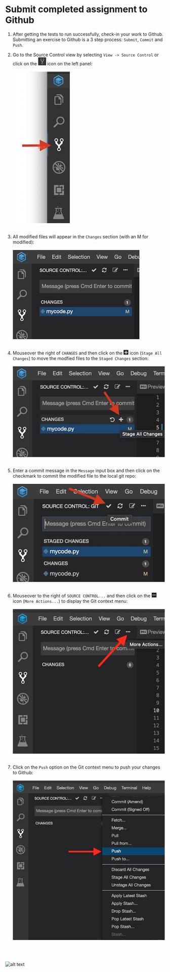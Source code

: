# Submit completed assignment to Github

1) After getting the tests to run successfully, check-in your work to Github.
Submitting an exercise to Github is a 3 step process: `Submit`, `Commit` and `Push`.

2) Go to the Source Control view by selecting `View -> Source Control` or click 
on the ![alt text](../images/github-icon.jpg "Source Control") icon on the left panel:
<br/><br/>![alt text](../images/select-github.jpg "Select Github")<br/><br/>

3) All modified files will appear in the `Changes` section (with an M for modified):
<br/><br/>![alt text](../images/modified-files.jpg "Modified files")<br/><br/>

4) Mouseover the right of `CHANGES` and then click on the ![alt text](../images/plus.jpg "Plus") icon 
(`Stage All Changes`) to move the modfied files to the `Staged Changes` section:
<br/><br/>![alt text](../images/stage-changes.jpg "Stage changes")<br/><br/>

5) Enter a commit message in the `Message` input box and then 
click on the checkmark to commit the modified file to the local git repo:
<br/><br/>![alt text](../images/commit-changes.jpg "Commit changes")<br/><br/>

6) Mouseover to the right of `SOURCE CONTROL...` and then click on the ![alt text](../images/dashdashdash.jpg "DashDashDash") icon 
(`More Actions...`) to display the Git context menu:
<br/><br/>![alt text](../images/more-actions.jpg "More actions")<br/><br/>

7) Click on the `Push` option on the Git context menu to push your changes to Github:
<br/><br/>![alt text](../images/push-commit.jpg "Push commit")<br/><br/>

<br/><br/>![alt text](../images/git-test.gif "Git test")<br/><br/>
